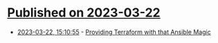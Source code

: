 # [Published on 2023-03-22](index.md)

* [2023-03-22, 15:10:55](https://lobste.rs/s/8wrrsz/providing_terraform_with_ansible_magic) - [Providing Terraform with that Ansible Magic](https://www.ansible.com/blog/providing-terraform-with-that-ansible-magic)
